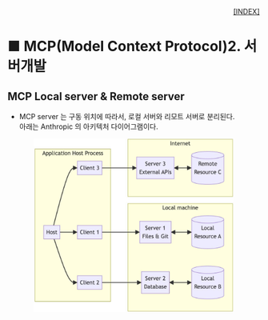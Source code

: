 <p style="text-align: right"> 
    <a href="./README.md">[INDEX]</a>
</p>

# ■ MCP(Model Context Protocol)2. 서버개발

## MCP Local server & Remote server

- MCP server 는 구동 위치에 따라서, 로컬 서버와 리모트 서버로 분리된다. <br/>
아래는 Anthropic 의 아키텍처 다이어그램이다. 

<center>
<img src="../images/mcp_server_01.png" width="400" align="center" alt="Anthropic Architecture Diagrma">
</center>





